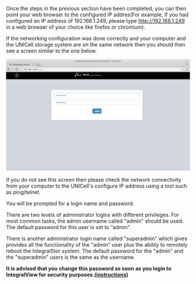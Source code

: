 
Once the steps in the previous section have been completed, you can then point your web browser to the configured IP addres(For example, if you had configured an IP address of 192.168.1.249, please type http://192.168.1.249 in a web browser of your choice like firefox or chromium).

If the networking configuration was done correctly and your computer and the UNICell storage system are on the same network then you should then see a screen similar to the one below.

![Login Screen](../img/login_screen.png)

If you do not see this screen then please check the network connectivity from your computer to the UNICell's configure IP address using a tool such as ping/telnet.

You will be prompted for a login name and password.

There are two levels of administrator logins with different privileges. For most common tasks, the admin username called "admin" should be used. The default password for this user is set to “admin”.

There is another administrator login name called "superadmin" which gives provides all the functionality of the "admin" user plus the ability to remotely reboot the IntegralStor system. The default password for the "admin" and the "superadmin" users is the same as the username. 

**It is advised that you change this password as soon as you login to IntegralView for security purposes.([instructions](changing_password.md))**

